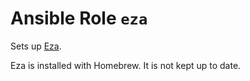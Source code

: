 # Ansible Role `eza`

Sets up [Eza](https://github.com/eza-community/eza).

Eza is installed with Homebrew. It is not kept up to date.

